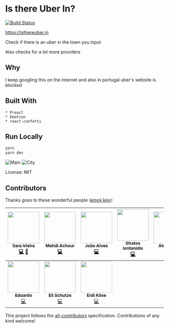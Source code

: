 # Is there Uber In?

[![Build Status](https://travis-ci.org/SaraVieira/uber-cities.svg)](https://travis-ci.org/SaraVieira/uber-cities)

https://isthereuber.in

Check if there is an uber in the town you input

Also checks for a lot more providers

## Why

I keep googling this on the internet and also in portugal uber's website is blocked

## Built With

    * Preact
    * Emotion
    * react-confetti

## Run Locally

```sh
yarn
yarn dev
```

![Main](https://i.imgur.com/GVOZqEk.png) ![City](https://i.imgur.com/ZSJbba6.png)

License: MIT

## Contributors

Thanks goes to these wonderful people ([emoji key](https://github.com/kentcdodds/all-contributors#emoji-key)):

<!-- ALL-CONTRIBUTORS-LIST:START - Do not remove or modify this section -->
<!-- prettier-ignore -->
| [<img src="https://avatars0.githubusercontent.com/u/1051509?v=4" width="100px;"/><br /><sub><b>Sara Vieira</b></sub>](http://iamsaravieira.com)<br />[💻](https://github.com/SaraVieira/uber-cities/commits?author=SaraVieira "Code") [🤔](#ideas-SaraVieira "Ideas, Planning, & Feedback") | [<img src="https://avatars2.githubusercontent.com/u/304450?v=4" width="100px;"/><br /><sub><b>Mehdi Achour</b></sub>](https://twitter.com/mac_hour)<br />[💻](https://github.com/SaraVieira/uber-cities/commits?author=machour "Code") | [<img src="https://avatars0.githubusercontent.com/u/843454?v=4" width="100px;"/><br /><sub><b>João Alves</b></sub>](http://joaoqalves.net)<br />[💻](https://github.com/SaraVieira/uber-cities/commits?author=joaoqalves "Code") | [<img src="https://avatars3.githubusercontent.com/u/5058640?v=4" width="100px;"/><br /><sub><b>Stratos Iordanidis</b></sub>](http://iamstratos.com)<br />[💻](https://github.com/SaraVieira/uber-cities/commits?author=iamstratos "Code") | [<img src="https://avatars3.githubusercontent.com/u/5701162?v=4" width="100px;"/><br /><sub><b>Alex Jover</b></sub>](https://github.com/alexjoverm)<br />[💻](https://github.com/SaraVieira/uber-cities/commits?author=alexjoverm "Code") | [<img src="https://avatars1.githubusercontent.com/u/5629478?v=4" width="100px;"/><br /><sub><b>Bruno Ukita</b></sub>](https://github.com/ukita)<br />[💻](https://github.com/SaraVieira/uber-cities/commits?author=ukita "Code") | [<img src="https://avatars0.githubusercontent.com/u/1227748?v=4" width="100px;"/><br /><sub><b>Donovan</b></sub>](https://donovanisherwood.com/)<br />[💻](https://github.com/SaraVieira/uber-cities/commits?author=donovantc "Code") |
| :---: | :---: | :---: | :---: | :---: | :---: | :---: |
| [<img src="https://avatars3.githubusercontent.com/u/3196685?v=4" width="100px;"/><br /><sub><b>Eduardo</b></sub>](https://eduarmreyes-portfolio.herokuapp.com/)<br />[💻](https://github.com/SaraVieira/uber-cities/commits?author=eduarmreyes "Code") | [<img src="https://avatars2.githubusercontent.com/u/5872126?v=4" width="100px;"/><br /><sub><b>Eli Schutze</b></sub>](http://twitter.com/elibelly)<br />[💻](https://github.com/SaraVieira/uber-cities/commits?author=elischutze "Code") | [<img src="https://avatars3.githubusercontent.com/u/2957624?v=4" width="100px;"/><br /><sub><b>Erdi Köse</b></sub>](https://erdkse.com)<br />[💻](https://github.com/SaraVieira/uber-cities/commits?author=erdkse "Code") |
<!-- ALL-CONTRIBUTORS-LIST:END -->

This project follows the [all-contributors](https://github.com/kentcdodds/all-contributors) specification. Contributions of any kind welcome!